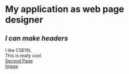 # My application as web page designer
## ***I can make headers*** ##
I like CSE15L\
This is really cool\
[Second Page](google.html)\
[Image](lab-report-1-week-0.html)
